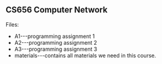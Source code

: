 ## CS656 Computer Network 

Files:
* A1---programming assignment 1
* A2---programming assignment 2
* A3---programming assignment 3
* materials---contains all materials we need in this course.
